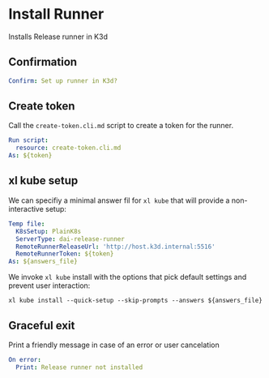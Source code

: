 # Install Runner

Installs Release runner in K3d

## Confirmation

```yaml instacli
Confirm: Set up runner in K3d?
```

## Create token

Call the `create-token.cli.md` script to create a token for the runner.

```yaml instacli
Run script:
  resource: create-token.cli.md
As: ${token}
```

## xl kube setup

We can specifiy a minimal answer fil for `xl kube` that will provide a non-interactive setup:

```yaml instacli
Temp file:
  K8sSetup: PlainK8s
  ServerType: dai-release-runner
  RemoteRunnerReleaseUrl: 'http://host.k3d.internal:5516'
  RemoteRunnerToken: ${token}
As: ${answers_file}
```

We invoke `xl kube` install with the options that pick default settings and prevent user interaction:

```shell
xl kube install --quick-setup --skip-prompts --answers ${answers_file}
```

## Graceful exit

Print a friendly message in case of an error or user cancelation

```yaml instacli
On error:
  Print: Release runner not installed
```
